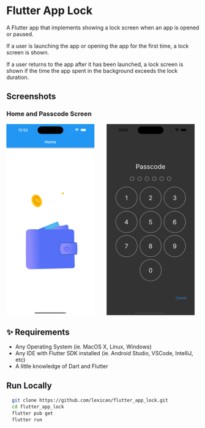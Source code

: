 # Flutter App Lock

A Flutter app that implements showing a lock screen when an app is opened or paused.

If a user is launching the app or opening the app for the first time, a lock screen is shown.

If a user returns to the app after it has been launched, a lock screen is shown if the time the app spent in the background exceeds the lock duration.


## Screenshots

### Home and Passcode Screen

<img src="screenshots/home.png" height="500em" />&nbsp;&nbsp;&nbsp;&nbsp;&nbsp;&nbsp;&nbsp;&nbsp;<img src="screenshots/passcode.png" height="500em" />


## ✨ Requirements

- Any Operating System (ie. MacOS X, Linux, Windows)
- Any IDE with Flutter SDK installed (ie. Android Studio, VSCode, IntelliJ, etc)
- A little knowledge of Dart and Flutter

## Run Locally

```bash
  git clone https://github.com/lexican/flutter_app_lock.git
  cd flutter_app_lock
  flutter pub get
  flutter run
```
